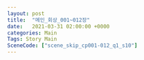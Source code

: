 ```yaml
---
layout: post
title:  "메인_회상_001~012장"
date:   2021-03-31 02:00:00 +0000
categories: Main
Tags: Story Main
SceneCode: ["scene_skip_cp001-012_q1_s10"]
---
```


